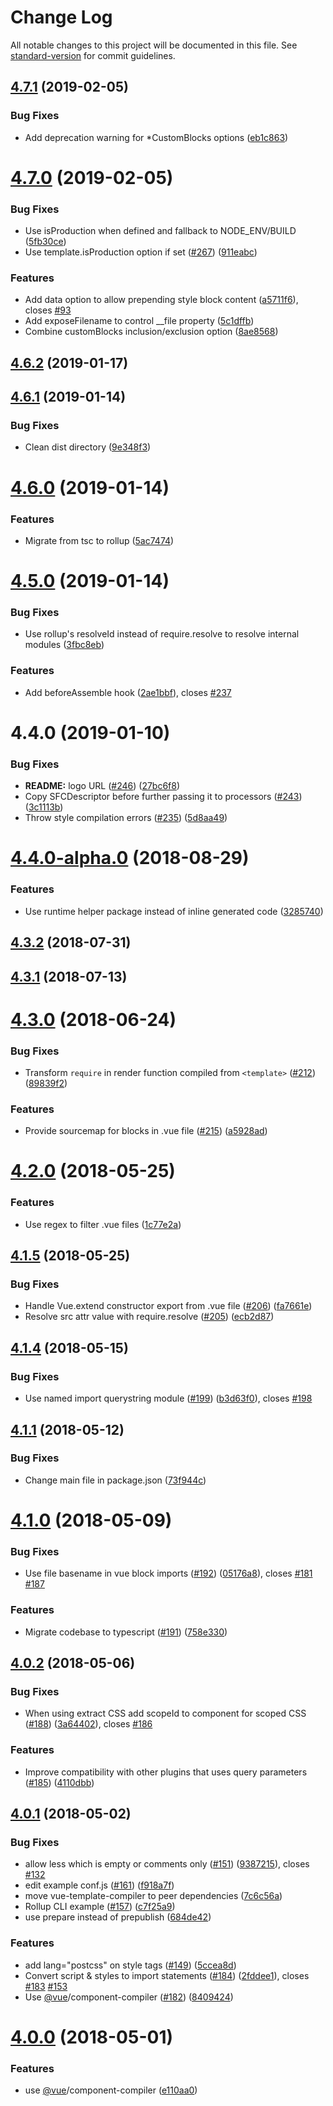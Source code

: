 # Change Log

All notable changes to this project will be documented in this file. See [standard-version](https://github.com/conventional-changelog/standard-version) for commit guidelines.

<a name="4.7.1"></a>
## [4.7.1](https://github.com/vuejs/rollup-plugin-vue/compare/v4.7.0...v4.7.1) (2019-02-05)


### Bug Fixes

* Add deprecation warning for *CustomBlocks options ([eb1c863](https://github.com/vuejs/rollup-plugin-vue/commit/eb1c863))



<a name="4.7.0"></a>
# [4.7.0](https://github.com/vuejs/rollup-plugin-vue/compare/v4.6.2...v4.7.0) (2019-02-05)


### Bug Fixes

* Use isProduction when defined and fallback to NODE_ENV/BUILD ([5fb30ce](https://github.com/vuejs/rollup-plugin-vue/commit/5fb30ce))
* Use template.isProduction option if set ([#267](https://github.com/vuejs/rollup-plugin-vue/issues/267)) ([911eabc](https://github.com/vuejs/rollup-plugin-vue/commit/911eabc))


### Features

* Add data option to allow prepending style block content ([a5711f6](https://github.com/vuejs/rollup-plugin-vue/commit/a5711f6)), closes [#93](https://github.com/vuejs/rollup-plugin-vue/issues/93)
* Add exposeFilename to control __file property ([5c1dffb](https://github.com/vuejs/rollup-plugin-vue/commit/5c1dffb))
* Combine customBlocks inclusion/exclusion option ([8ae8568](https://github.com/vuejs/rollup-plugin-vue/commit/8ae8568))



<a name="4.6.2"></a>
## [4.6.2](https://github.com/vuejs/rollup-plugin-vue/compare/v4.6.1...v4.6.2) (2019-01-17)



<a name="4.6.1"></a>
## [4.6.1](https://github.com/vuejs/rollup-plugin-vue/compare/v4.6.0...v4.6.1) (2019-01-14)


### Bug Fixes

* Clean dist directory ([9e348f3](https://github.com/vuejs/rollup-plugin-vue/commit/9e348f3))



<a name="4.6.0"></a>
# [4.6.0](https://github.com/vuejs/rollup-plugin-vue/compare/v4.5.0...v4.6.0) (2019-01-14)


### Features

* Migrate from tsc to rollup ([5ac7474](https://github.com/vuejs/rollup-plugin-vue/commit/5ac7474))



<a name="4.5.0"></a>
# [4.5.0](https://github.com/vuejs/rollup-plugin-vue/compare/v4.4.0...v4.5.0) (2019-01-14)


### Bug Fixes

* Use rollup's resolveId instead of require.resolve to resolve internal modules ([3fbc8eb](https://github.com/vuejs/rollup-plugin-vue/commit/3fbc8eb))


### Features

* Add beforeAssemble hook ([2ae1bbf](https://github.com/vuejs/rollup-plugin-vue/commit/2ae1bbf)), closes [#237](https://github.com/vuejs/rollup-plugin-vue/issues/237)



<a name="4.4.0"></a>
# 4.4.0 (2019-01-10)


### Bug Fixes

* **README:** logo URL ([#246](https://github.com/vuejs/rollup-plugin-vue/issues/246)) ([27bc6f8](https://github.com/vuejs/rollup-plugin-vue/commit/27bc6f8))
* Copy SFCDescriptor before further passing it to processors ([#243](https://github.com/vuejs/rollup-plugin-vue/issues/243)) ([3c1113b](https://github.com/vuejs/rollup-plugin-vue/commit/3c1113b))
* Throw style compilation errors ([#235](https://github.com/vuejs/rollup-plugin-vue/issues/235)) ([5d8aa49](https://github.com/vuejs/rollup-plugin-vue/commit/5d8aa49))



<a name="4.4.0-alpha.0"></a>
# [4.4.0-alpha.0](https://github.com/vuejs/rollup-plugin-vue/compare/v4.3.2...v4.4.0-alpha.0) (2018-08-29)


### Features

* Use runtime helper package instead of inline generated code ([3285740](https://github.com/vuejs/rollup-plugin-vue/commit/3285740))



<a name="4.3.2"></a>
## [4.3.2](https://github.com/vuejs/rollup-plugin-vue/compare/v4.3.1...v4.3.2) (2018-07-31)



<a name="4.3.1"></a>
## [4.3.1](https://github.com/vuejs/rollup-plugin-vue/compare/v4.3.0...v4.3.1) (2018-07-13)



<a name="4.3.0"></a>
# [4.3.0](https://github.com/vuejs/rollup-plugin-vue/compare/v4.2.0...v4.3.0) (2018-06-24)


### Bug Fixes

* Transform `require` in render function compiled from `<template>` ([#212](https://github.com/vuejs/rollup-plugin-vue/issues/212)) ([89839f2](https://github.com/vuejs/rollup-plugin-vue/commit/89839f2))


### Features

* Provide sourcemap for blocks in .vue file ([#215](https://github.com/vuejs/rollup-plugin-vue/issues/215)) ([a5928ad](https://github.com/vuejs/rollup-plugin-vue/commit/a5928ad))



<a name="4.2.0"></a>
# [4.2.0](https://github.com/znck/rollup-plugin-vue/compare/v4.1.5...v4.2.0) (2018-05-25)


### Features

* Use regex to filter .vue files ([1c77e2a](https://github.com/znck/rollup-plugin-vue/commit/1c77e2a))



<a name="4.1.5"></a>
## [4.1.5](https://github.com/znck/rollup-plugin-vue/compare/v4.1.4...v4.1.5) (2018-05-25)


### Bug Fixes

* Handle Vue.extend constructor export from .vue file ([#206](https://github.com/znck/rollup-plugin-vue/issues/206)) ([fa7661e](https://github.com/znck/rollup-plugin-vue/commit/fa7661e))
* Resolve src attr value with require.resolve ([#205](https://github.com/znck/rollup-plugin-vue/issues/205)) ([ecb2d87](https://github.com/znck/rollup-plugin-vue/commit/ecb2d87))



<a name="4.1.4"></a>
## [4.1.4](https://github.com/znck/rollup-plugin-vue/compare/v4.1.3...v4.1.4) (2018-05-15)


### Bug Fixes

* Use named import querystring module ([#199](https://github.com/znck/rollup-plugin-vue/issues/199)) ([b3d63f0](https://github.com/znck/rollup-plugin-vue/commit/b3d63f0)), closes [#198](https://github.com/znck/rollup-plugin-vue/issues/198)


<a name="4.1.1"></a>
## [4.1.1](https://github.com/znck/rollup-plugin-vue/compare/v4.1.0...v4.1.1) (2018-05-12)


### Bug Fixes

* Change main file in package.json ([73f944c](https://github.com/znck/rollup-plugin-vue/commit/73f944c))



<a name="4.1.0"></a>
# [4.1.0](https://github.com/znck/rollup-plugin-vue/compare/v4.0.2...v4.1.0) (2018-05-09)


### Bug Fixes

* Use file basename in vue block imports ([#192](https://github.com/znck/rollup-plugin-vue/issues/192)) ([05176a8](https://github.com/znck/rollup-plugin-vue/commit/05176a8)), closes [#181](https://github.com/znck/rollup-plugin-vue/issues/181) [#187](https://github.com/znck/rollup-plugin-vue/issues/187)


### Features

* Migrate codebase to typescript ([#191](https://github.com/znck/rollup-plugin-vue/issues/191)) ([758e330](https://github.com/znck/rollup-plugin-vue/commit/758e330))



<a name="4.0.2"></a>
## [4.0.2](https://github.com/znck/rollup-plugin-vue/compare/v4.0.1...v4.0.2) (2018-05-06)


### Bug Fixes

* When using extract CSS add scopeId to component for scoped CSS ([#188](https://github.com/znck/rollup-plugin-vue/issues/188)) ([3a64402](https://github.com/znck/rollup-plugin-vue/commit/3a64402)), closes [#186](https://github.com/znck/rollup-plugin-vue/issues/186)


### Features

* Improve compatibility with other plugins that uses query parameters ([#185](https://github.com/znck/rollup-plugin-vue/issues/185)) ([4110dbb](https://github.com/znck/rollup-plugin-vue/commit/4110dbb))



<a name="4.0.1"></a>
## [4.0.1](https://github.com/znck/rollup-plugin-vue/compare/v2.5.2...v4.0.1) (2018-05-02)


### Bug Fixes

* allow less which is empty or comments only ([#151](https://github.com/znck/rollup-plugin-vue/issues/151)) ([9387215](https://github.com/znck/rollup-plugin-vue/commit/9387215)), closes [#132](https://github.com/znck/rollup-plugin-vue/issues/132)
* edit example conf.js ([#161](https://github.com/znck/rollup-plugin-vue/issues/161)) ([f918a7f](https://github.com/znck/rollup-plugin-vue/commit/f918a7f))
* move vue-template-compiler to peer dependencies ([7c6c56a](https://github.com/znck/rollup-plugin-vue/commit/7c6c56a))
* Rollup CLI example ([#157](https://github.com/znck/rollup-plugin-vue/issues/157)) ([c7f25a9](https://github.com/znck/rollup-plugin-vue/commit/c7f25a9))
* use prepare instead of prepublish ([684de42](https://github.com/znck/rollup-plugin-vue/commit/684de42))


### Features

* add lang="postcss" on style tags ([#149](https://github.com/znck/rollup-plugin-vue/issues/149)) ([5ccea8d](https://github.com/znck/rollup-plugin-vue/commit/5ccea8d))
* Convert script & styles to import statements ([#184](https://github.com/znck/rollup-plugin-vue/issues/184)) ([2fddee1](https://github.com/znck/rollup-plugin-vue/commit/2fddee1)), closes [#183](https://github.com/znck/rollup-plugin-vue/issues/183) [#153](https://github.com/znck/rollup-plugin-vue/issues/153)
* Use [@vue](https://github.com/vue)/component-compiler ([#182](https://github.com/znck/rollup-plugin-vue/issues/182)) ([8409424](https://github.com/znck/rollup-plugin-vue/commit/8409424))



<a name="4.0.0"></a>
# [4.0.0](https://github.com/znck/rollup-plugin-vue/compare/v2.5.2...v4.0.0) (2018-05-01)

### Features

* use [@vue](https://github.com/vue)/component-compiler ([e110aa0](https://github.com/znck/rollup-plugin-vue/commit/e110aa0))
